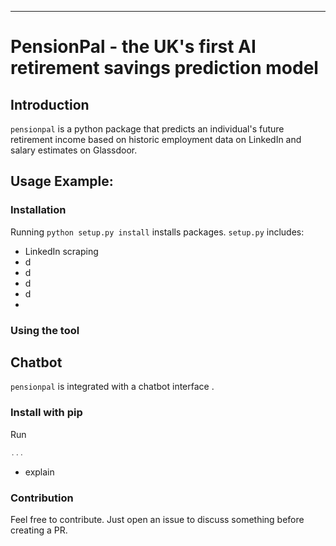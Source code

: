 ----
# PensionPal - the UK's first AI retirement savings prediction model

## Introduction

`pensionpal` is a python package that predicts an individual's future retirement income based on historic employment data on LinkedIn and salary estimates on Glassdoor.

## Usage Example:

### Installation

Running `python setup.py install` installs packages. `setup.py` includes:
* LinkedIn scraping
* d
* d
* d
* d
* 

### Using the tool

## Chatbot

`pensionpal` is integrated with a chatbot interface .

### Install with pip

Run

```javascript
...
```

- explain


### Contribution

Feel free to contribute. Just open an issue to discuss something before creating a PR.
